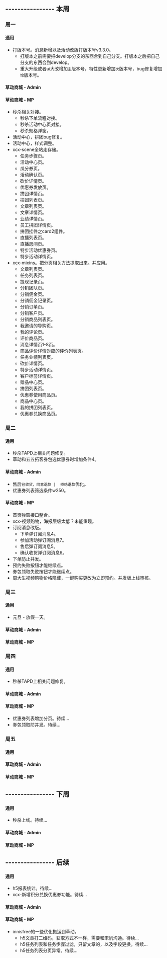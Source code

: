 ## ---------------- 本周

### 周一
#### 通用
* 打版本号。消息新增以及活动改版打版本号v3.3.0。
  - 打版本之前需要把develop分支的东西合到自己分支。打版本之后把自己分支的东西合到develop。
  - 重大升级或者ui大改增加`主`版本号，特性更新增加`次`版本号，bug修复增加`增`版本号。
#### 草动商城 - Admin
#### 草动商城 - MP
* 秒杀相关对接。
  - 秒杀下单流程对接。
  - 秒杀活动中心页对接。
  - 秒杀规格弹窗。
* 活动中心，拼团bug修复。
* 活动中心，样式调整。
* xcx-scene全站走存储。
  - 任务步骤页。
  - 活动中心页。
  - 瓜分券页。
  - 活动确认页。
  - 砍价详情页。
  - 优惠券发放页。
  - 拼团详情页。
  - 拼团列表页。
  - 文章列表页。
  - 文章详情页。
  - 业绩详情页。
  - 员工拼团详情页。
  - 拼团挂件之card2组件。
  - 直播列表页。
  - 直播房间页。
  - 特步活动优惠券页。
  - 特步活动详情页。
* xcx-mixins。把分页相关方法提取出来。并应用。
  - 文章列表页。
  - 任务列表页。
  - 提现记录页。
  - 分销团队页。
  - 分销佣金页。
  - 分销佣金记录页。
  - 分销订单页。
  - 分销客户页。
  - 分销商品列表页。
  - 我邀请的导购页。
  - 我的评论页。
  - 评价商品页。
  - 消息详情页1-8页。
  - 商品评价详情对应的评价列表页。
  - 任务业绩列表页。
  - 砍价详情页。
  - 特步活动详情页。
  - 客户标签详情页。
  - 赠品中心页。
  - 拼团列表页。
  - 优惠券使用商品页。
  - 商品中心页。
  - 我的拼团列表页。
  - 优惠券兑换商品页。

### 周二
#### 通用
* 秒杀TAPD上相关问题修复。
* 草动和五五拓客券包选优惠券时增加条件4。
#### 草动商城 - Admin
* 售后`已收货，同意退款 |  拒绝退款`优化。
* 优惠券列表筛选条件w250。
#### 草动商城 - MP
* 首页弹窗接口整合。
* xcx-视频购物，海报层级太低？未能重现。
* 订阅消息改版。
  - 下单弹订阅消息4。
  - 参加活动弹订阅消息7。
  - 售后弹订阅消息5。
  - 确认收货弹订阅消息6。
* 下单防止并发。
* 预约失败按钮才能继续点。
* 券包领取失败按钮才能继续点。
* 周大生视频购物价格隐藏，一键购买更改为立即预约。并发版上线审核。

### 周三
#### 通用
* 元旦 - 放假一天。
#### 草动商城 - Admin
#### 草动商城 - MP

### 周四
#### 通用
* 秒杀TAPD上相关问题修复。
#### 草动商城 - Admin
#### 草动商城 - MP
* 优惠券列表增加分页。待续...
* 券包领取防并发。待续...

### 周五
#### 通用
#### 草动商城 - Admin
#### 草动商城 - MP

## ---------------- 下周
#### 通用
* 秒杀上线。待续...
#### 草动商城 - Admin
#### 草动商城 - MP

## ---------------- 后续
#### 通用
* h5报表统计。待续...
* xcx-新增积分兑换优惠券功能。待续...
#### 草动商城 - Admin
#### 草动商城 - MP
* innisfree的一些优化搬运到草动。
  - h5文章打二维码，获取方式不一样，需要和宋帆沟通。待续...
  - h5任务列表和任务步骤过滤，只留文章的，以及字段更换。待续...
  - h5任务列表分页异常。待续...
